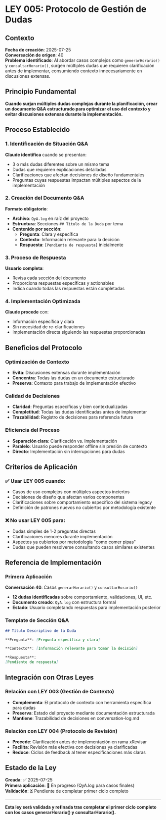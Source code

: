 # LEY 005: Protocolo de Gestión de Dudas

## Contexto

**Fecha de creación**: 2025-07-25  
**Conversación de origen**: 40  
**Problema identificado**: Al abordar casos complejos como `generarHorario()` y `consultarHorario()`, surgen múltiples dudas que requieren clarificación antes de implementar, consumiendo contexto innecesariamente en discusiones extensas.

## Principio Fundamental

**Cuando surjan múltiples dudas complejas durante la planificación, crear un documento Q&A estructurado para optimizar el uso del contexto y evitar discusiones extensas durante la implementación.**

## Proceso Establecido

### 1. Identificación de Situación Q&A
**Claude identifica** cuando se presentan:
- 3 o más dudas diferentes sobre un mismo tema
- Dudas que requieren explicaciones detalladas
- Clarificaciones que afectan decisiones de diseño fundamentales
- Preguntas cuyas respuestas impactan múltiples aspectos de la implementación

### 2. Creación del Documento Q&A
**Formato obligatorio**:
- **Archivo**: `QyA.log` en raíz del proyecto
- **Estructura**: Secciones `## Título de la Duda` por tema
- **Contenido por sección**:
  - **Pregunta**: Clara y específica
  - **Contexto**: Información relevante para la decisión
  - **Respuesta**: `[Pendiente de respuesta]` inicialmente

### 3. Proceso de Respuesta
**Usuario completa**:
- Revisa cada sección del documento
- Proporciona respuestas específicas y actionables
- Indica cuando todas las respuestas están completadas

### 4. Implementación Optimizada
**Claude procede** con:
- Información específica y clara
- Sin necesidad de re-clarificaciones
- Implementación directa siguiendo las respuestas proporcionadas

## Beneficios del Protocolo

### Optimización de Contexto
- **Evita**: Discusiones extensas durante implementación
- **Concentra**: Todas las dudas en un documento estructurado
- **Preserva**: Contexto para trabajo de implementación efectivo

### Calidad de Decisiones
- **Claridad**: Preguntas específicas y bien contextualizadas
- **Completitud**: Todas las dudas identificadas antes de implementar
- **Trazabilidad**: Registro de decisiones para referencia futura

### Eficiencia del Proceso
- **Separación clara**: Clarificación vs. Implementación
- **Paralelo**: Usuario puede responder offline sin presión de contexto
- **Directo**: Implementación sin interrupciones para dudas

## Criterios de Aplicación

### ✅ Usar LEY 005 cuando:
- Casos de uso complejos con múltiples aspectos inciertos
- Decisiones de diseño que afectan varios componentes
- Clarificaciones sobre comportamiento específico del sistema legacy
- Definición de patrones nuevos no cubiertos por metodología existente

### ❌ No usar LEY 005 para:
- Dudas simples de 1-2 preguntas directas
- Clarificaciones menores durante implementación
- Aspectos ya cubiertos por metodología "como comer pipas"
- Dudas que pueden resolverse consultando casos similares existentes

## Referencia de Implementación

### Primera Aplicación
**Conversación 40**: Casos `generarHorario()` y `consultarHorario()`
- **12 dudas identificadas** sobre comportamiento, validaciones, UI, etc.
- **Documento creado**: `QyA.log` con estructura formal
- **Estado**: Usuario completando respuestas para implementación posterior

### Template de Sección Q&A
```markdown
## Título Descriptivo de la Duda

**Pregunta**: [Pregunta específica y clara]

**Contexto**: [Información relevante para tomar la decisión]

**Respuesta**:
[Pendiente de respuesta]
```

## Integración con Otras Leyes

### Relación con LEY 003 (Gestión de Contexto)
- **Complementa**: El protocolo de contexto con herramienta específica para dudas
- **Preserva**: Estado del proyecto mediante documentación estructurada
- **Mantiene**: Trazabilidad de decisiones en conversation-log.md

### Relación con LEY 004 (Protocolo de Revisión)
- **Precede**: Clarificación antes de implementación en rama xRevisar
- **Facilita**: Revisión más efectiva con decisiones ya clarificadas
- **Reduce**: Ciclos de feedback al tener especificaciones más claras

## Estado de la Ley

**Creada**: ✅ 2025-07-25  
**Primera aplicación**: 🔄 En progreso (QyA.log para casos finales)  
**Validación**: ⏳ Pendiente de completar primer ciclo completo

---

**Esta ley será validada y refinada tras completar el primer ciclo completo con los casos generarHorario() y consultarHorario().**